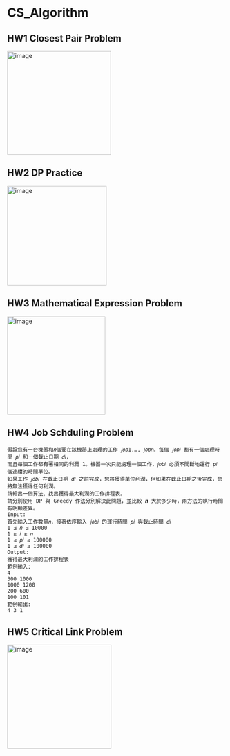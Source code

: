 # CS_Algorithm

## HW1 Closest Pair Problem
<img width="240" alt="image" src="https://user-images.githubusercontent.com/83395975/170953077-2cbcc68c-54c3-4c1d-965f-9bacd490a6c8.png">

## HW2 DP Practice
<img width="230" alt="image" src="https://user-images.githubusercontent.com/83395975/170953669-31c35aab-fea5-4bce-9370-8db488077b3a.png">

## HW3 Mathematical Expression Problem
<img width="227" alt="image" src="https://user-images.githubusercontent.com/83395975/170953806-9f39f1e0-1083-45bf-b489-1bddfe8c9c96.png">

## HW4 Job Schduling Problem
```
假設您有一台機器和𝑛個要在該機器上處理的工作 𝑗𝑜𝑏1,…, 𝑗𝑜𝑏𝑛。每個 𝑗𝑜𝑏𝑖 都有一個處理時間 𝑝𝑖 和一個截止日期 𝑑𝑖，
而且每個工作都有著相同的利潤 1。機器一次只能處理一個工作，𝑗𝑜𝑏𝑖 必須不間斷地運行 𝑝𝑖 個連續的時間單位。
如果工作 𝑗𝑜𝑏𝑖 在截止日期 𝑑𝑖 之前完成，您將獲得單位利潤，但如果在截止日期之後完成，您將無法獲得任何利潤。
請給出一個算法，找出獲得最大利潤的工作排程表。
請分別使用 DP 與 Greedy 作法分別解決此問題，並比較 𝒏 大於多少時，兩方法的執行時間有明顯差異。
Input:
首先輸入工作數量𝑛，接著依序輸入 𝑗𝑜𝑏𝑖 的運行時間 𝑝𝑖 與截止時間 𝑑𝑖
1 ≤ 𝑛 ≤ 10000
1 ≤ 𝑖 ≤ 𝑛
1 ≤ 𝑝𝑖 ≤ 100000
1 ≤ 𝑑𝑖 ≤ 100000
Output:
獲得最大利潤的工作排程表
範例輸入:
4
300 1000
1000 1200
200 600
100 101
範例輸出:
4 3 1
```
## HW5 Critical Link Problem
<img width="241" alt="image" src="https://user-images.githubusercontent.com/83395975/170953479-4a6ae04b-55e0-4983-8f95-5b2961fa262c.png">

